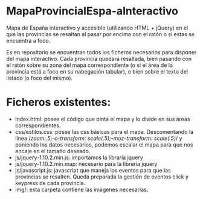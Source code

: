 MapaProvincialEspa-aInteractivo
===============================

Mapa de España interactivo y accesible (utilizando HTML + jQuery) en el que las provincias se resaltan al pasar por encima con el ratón o si estas se encuentra a foco.

Es en repositorio se encuentran todos los ficheros necesarios para disponer del mapa interactivo.
Cada provincia quedará resaltada, bien pasando con el ratón sobre su zona del mapa correspondiente 
(o si el área de la provincia está a foco en su nabegación tabular), o bien sobre el texto del listado (o foco del mismo).

Ficheros existentes:
====================

* index.html: posee el código que pinta el mapa y lo divide en sus áreas correspondientes.
* css/estilos.css: posee las css básicas para el mapa. Descomentando la línea /*zoom:.5;-o-transform: scale(.5);-moz-transform: scale(.5)*/ y poniendo los datos necesarios, podemos escalar el mapa para que nos encaje en el tamaño deseado.
* js/jquery-1.10.2.min.js: importamos la libraría jquery
* js/jquery-1.10.2.min.map: necesario para la librería jquery
* js/javascript.js: javascript que maneja los eventos para que las provincias se resalten. Queda preparada la gestión de eventos click y keypress de cada provincia.
* img/: esta carpeta contiene las imágenes necesarias.
